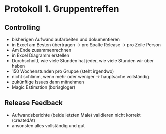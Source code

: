 # Protokoll 1. Gruppentreffen

## Controlling
- bisherigen Aufwand aufarbeiten und dokumentieren
- in Excel am Besten übertragen
-> pro Spalte Release
-> pro Zeile Person
- Am Ende zusammenrechnen
- in Excel Diagramm erstellen
- Durchschnitt, wie viele Stunden hat jeder, wie viele Stunden wir über haben
- 150 Wochenstunden pro Gruppe (steht irgendwo)
- nicht schlimm, wenn mehr oder weniger -> hauptsache vollständig
- zukünftige Issues dann mitnehmen
- Magic Estimation (borisgloger) 

## Release Feedback
- Aufwandsberichte (beide letzten Male) validieren nicht korrekt (createdAt)
- ansonsten alles vollständig und gut